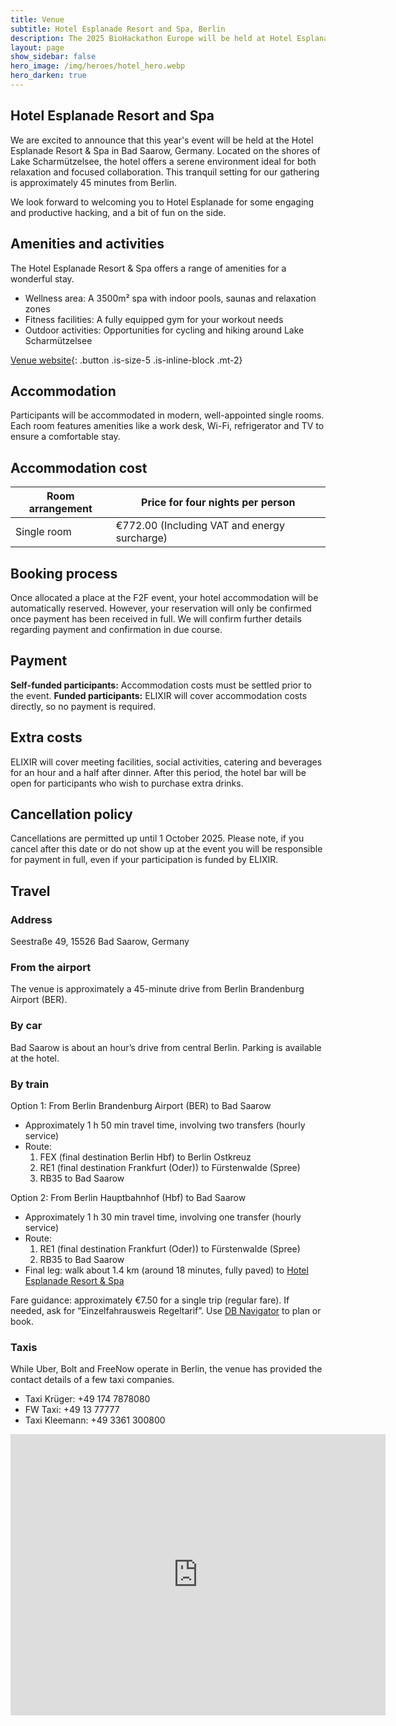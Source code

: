 ```yaml
---
title: Venue
subtitle: Hotel Esplanade Resort and Spa, Berlin
description: The 2025 BioHackathon Europe will be held at Hotel Esplanade Resort and Spa, Bad Saarow.
layout: page
show_sidebar: false
hero_image: /img/heroes/hotel_hero.webp
hero_darken: true
---
```


## Hotel Esplanade Resort and Spa
We are excited to announce that this year's event will be held at the Hotel Esplanade Resort & Spa in Bad Saarow, Germany. Located on the shores of Lake Scharmützelsee, the hotel offers a serene environment ideal for both relaxation and focused collaboration. This tranquil setting for our gathering is approximately 45 minutes from Berlin.

We look forward to welcoming you to Hotel Esplanade for some engaging and productive hacking, and a bit of fun on the side.

## Amenities and activities
The Hotel Esplanade Resort & Spa offers a range of amenities for a wonderful stay.
 * Wellness area: A 3500m² spa with indoor pools, saunas and relaxation zones
 * Fitness facilities: A fully equipped gym for your workout needs
 * Outdoor activities: Opportunities for cycling and hiking around Lake Scharmützelsee

[Venue website](https://www.esplanade-resort.de/){: .button .is-size-5 .is-inline-block .mt-2}

## Accommodation
Participants will be accommodated in modern, well-appointed single rooms. Each room features amenities like a work desk, Wi-Fi, refrigerator and TV to ensure a comfortable stay. 

## Accommodation cost

| Room arrangement    | Price for four nights per person |
| -------- | ------- |
| Single room	  | €772.00 (Including VAT and energy surcharge) | 

## Booking process
Once allocated a place at the F2F event, your hotel accommodation will be automatically reserved. However, your reservation will only be confirmed once payment has been received in full. We will confirm further details regarding payment and confirmation in due course.

## Payment
**Self-funded participants:** Accommodation costs must be settled prior to the event. 
**Funded participants:** ELIXIR will cover accommodation costs directly, so no payment is required. 

## Extra costs
ELIXIR will cover meeting facilities, social activities, catering and beverages for an hour and a half after dinner. After this period, the hotel bar will be open for participants who wish to purchase extra drinks. 

## Cancellation policy
Cancellations are permitted up until 1 October 2025. Please note, if you cancel after this date or do not show up at the event you will be responsible for payment in full, even if your participation is funded by ELIXIR. 

## Travel

### Address
Seestraße 49, 15526 Bad Saarow, Germany

### From the airport
The venue is approximately a 45-minute drive from Berlin Brandenburg Airport (BER).

### By car
Bad Saarow is about an hour’s drive from central Berlin. Parking is available at the hotel.

### By train

Option 1: From Berlin Brandenburg Airport (BER) to Bad Saarow  
- Approximately 1 h 50 min travel time, involving two transfers (hourly service)  
- Route:  
  1) FEX (final destination Berlin Hbf) to Berlin Ostkreuz  
  2) RE1 (final destination Frankfurt (Oder)) to Fürstenwalde (Spree)  
  3) RB35 to Bad Saarow

Option 2: From Berlin Hauptbahnhof (Hbf) to Bad Saarow  
- Approximately 1 h 30 min travel time, involving one transfer (hourly service)  
- Route:  
  1) RE1 (final destination Frankfurt (Oder)) to Fürstenwalde (Spree)  
  2) RB35 to Bad Saarow  
- Final leg: walk about 1.4 km (around 18 minutes, fully paved) to [Hotel Esplanade Resort & Spa](https://www.esplanade-resort.de/)

Fare guidance: approximately €7.50 for a single trip (regular fare). If needed, ask for “Einzelfahrausweis Regeltarif”. Use [DB Navigator](https://int.bahn.de/en/buchung/start?vbid=8c55c12e-e7a1-4fd6-a2bf-4c45f7919f5c) to plan or book.

### Taxis
While Uber, Bolt and FreeNow operate in Berlin, the venue has provided the contact details of a few taxi companies.
- Taxi Krüger: +49 174 7878080  
- FW Taxi: +49 13 77777  
- Taxi Kleemann: +49 3361 300800

<iframe src="https://www.google.com/maps/embed?pb=!1m18!1m12!1m3!1d2570.5545085927624!2d14.046963350682926!3d52.29175952773259!2m3!1f0!2f0!3f0!3m2!1i1024!2i768!4f13.1!3m3!1m2!1s0x47078a0258fe21a3%3A0xa6c15d8aff907ccb!2sHotel%20Esplanade%20Resort%20%26%20Spa!5e0!3m2!1sen!2suk!4v1740759371748!5m2!1sen!2suk" width="600" height="450" style="border:0;" allowfullscreen="" loading="lazy" referrerpolicy="no-referrer-when-downgrade"></iframe>
